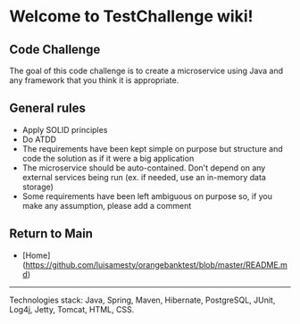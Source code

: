 # Welcome to TestChallenge wiki!

## Code Challenge
The goal of this code challenge is to create a microservice using Java and any framework that you think it is
appropriate.
## General rules
- Apply SOLID principles
- Do ATDD
- The requirements have been kept simple on purpose but structure and code the solution as if it were a
big application
- The microservice should be auto-contained. Don't depend on any external services being run (ex. if
needed, use an in-memory data storage)
- Some requirements have been left ambiguous on purpose so, if you make any assumption, please add a
comment
## Return to Main
- [Home] (https://github.com/luisamesty/orangebanktest/blob/master/README.md)

***
Technologies stack: Java, Spring, Maven, Hibernate, PostgreSQL, JUnit, Log4j, Jetty, Tomcat, HTML, CSS.
